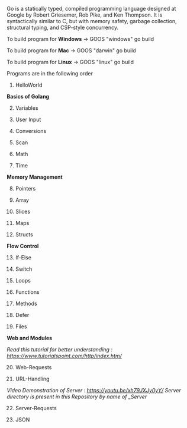 Go is a statically typed, compiled programming language designed at Google by Robert Griesemer, Rob Pike, and Ken Thompson. It is syntactically similar to C, but with memory safety, garbage collection, structural typing, and CSP-style concurrency.

To build program for **Windows** -> GOOS "windows" go build

To build program for **Mac**     -> GOOS "darwin" go build

To build program for **Linux**   -> GOOS "linux" go build


Programs are in the following order

1. HelloWorld

**Basics of Golang**

2. Variables

3. User Input

4. Conversions

5. Scan

6. Math

7. Time

**Memory Management**

8. Pointers

9. Array

10. Slices

11. Maps

12. Structs

**Flow Control**

13. If-Else

14. Switch

15. Loops

16. Functions

17. Methods

18. Defer

19. Files

**Web and Modules**

*Read this tutorial for better understanding : https://www.tutorialspoint.com/http/index.htm/*

20. Web-Requests

21. URL-Handling

*Video Demonstration of Server : https://youtu.be/xh79JXJy0yY/*  *Server directory is present in this Repository by name of _Server*

22. Server-Requests 

23. JSON